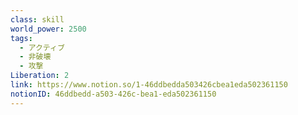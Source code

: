 ```yaml
---
class: skill
world_power: 2500
tags:
  - アクティブ
  - 非破壊
  - 攻撃
Liberation: 2
link: https://www.notion.so/1-46ddbedda503426cbea1eda502361150
notionID: 46ddbedd-a503-426c-bea1-eda502361150
---
```

